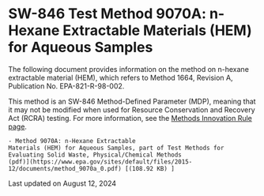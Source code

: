 
# SW-846 Test Method 9070A: n-Hexane Extractable Materials (HEM) for Aqueous Samples  


The following document provides information on the method on n-hexane
extractable material (HEM), which refers to Method 1664, Revision A,
Publication No. EPA-821-R-98-002.

This method is an SW-846 Method-Defined Parameter (MDP), meaning that it
may not be modified when used for Resource Conservation and Recovery Act
(RCRA) testing. For more information, see the [Methods Innovation Rule
page](/hw-sw846/final-rule-methods-innovation-rule).

    - Method 9070A: n-Hexane Extractable
    Materials (HEM) for Aqueous Samples, part of Test Methods for
    Evaluating Solid Waste, Physical/Chemical Methods
    (pdf)](https://www.epa.gov/sites/default/files/2015-12/documents/method_9070a_0.pdf) [(108.92 KB) ] 

Last updated on August 12, 2024

